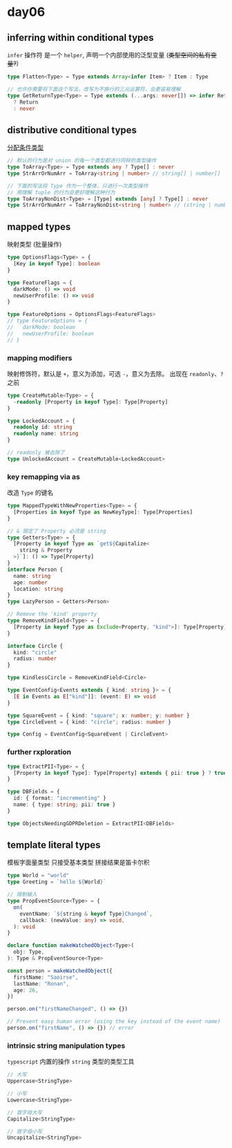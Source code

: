 # day06

## inferring within conditional types

`infer` 操作符
是一个 `helper`, 声明一个内部使用的泛型变量 (~~类型空间的私有变量?~~)

```typescript
type Flatten<Type> = Type extends Array<infer Item> ? Item : Type

// 也许你需要将下面这个写法，改写为不换行的三元运算符，会更容易理解
type GetReturnType<Type> = Type extends (...args: never[]) => infer Return
  ? Return
  : never
```

## distributive conditional types

[分配条件类型](https://www.typescriptlang.org/docs/handbook/2/conditional-types.html#distributive-conditional-types)

```typescript
// 默认的行为是对 union 的每一个类型都进行同样的类型操作
type ToArray<Type> = Type extends any ? Type[] : never
type StrArrOrNumArr = ToArray<string | number> // string[] | number[]

// 下面的写法将 Type 作为一个整体，只进行一次类型操作
// 用理解 tuple 的行为会更好理解这种行为
type ToArrayNonDist<Type> = [Type] extends [any] ? Type[] : never
type StrArrOrNumArr = ToArrayNonDist<string | number> // (string | number)[]
```

## mapped types

映射类型 (批量操作)

```typescript
type OptionsFlags<Type> = {
  [Key in keyof Type]: boolean
}

type FeatureFlags = {
  darkMode: () => void
  newUserProfile: () => void
}

type FeatureOptions = OptionsFlags<FeatureFlags>
// type FeatureOptions = {
//   darkMode: boolean
//   newUserProfile: boolean
// }
```

### mapping modifiers

映射修饰符，默认是 `+`，意义为添加，可选 `-`，意义为去除。
出现在 `readonly`、`?` 之前

```typescript
type CreateMutable<Type> = {
  -readonly [Property in keyof Type]: Type[Property]
}

type LockedAccount = {
  readonly id: string
  readonly name: string
}

// readonly 被去除了
type UnlockedAccount = CreateMutable<LockedAccount>
```

### key remapping via as

改造 `Type` 的键名

```typescript
type MappedTypeWithNewProperties<Type> = {
  [Properties in keyof Type as NewKeyType]: Type[Properties]
}

// & 限定了 Property 必须是 string
type Getters<Type> = {
  [Property in keyof Type as `get${Capitalize<
    string & Property
  >}`]: () => Type[Property]
}
interface Person {
  name: string
  age: number
  location: string
}
type LazyPerson = Getters<Person>

// Remove the 'kind' property
type RemoveKindField<Type> = {
  [Property in keyof Type as Exclude<Property, "kind">]: Type[Property]
}

interface Circle {
  kind: "circle"
  radius: number
}

type KindlessCircle = RemoveKindField<Circle>

type EventConfig<Events extends { kind: string }> = {
  [E in Events as E["kind"]]: (event: E) => void
}

type SquareEvent = { kind: "square"; x: number; y: number }
type CircleEvent = { kind: "circle"; radius: number }

type Config = EventConfig<SquareEvent | CircleEvent>
```

### further rxploration

```typescript
type ExtractPII<Type> = {
  [Property in keyof Type]: Type[Property] extends { pii: true } ? true : false
}

type DBFields = {
  id: { format: "incrementing" }
  name: { type: string; pii: true }
}

type ObjectsNeedingGDPRDeletion = ExtractPII<DBFields>
```

## template literal types

模板字面量类型
只接受基本类型
拼接结果是笛卡尔积

```typescript
type World = "world"
type Greeting = `hello ${World}`

// 限制输入
type PropEventSource<Type> = {
  on(
    eventName: `${string & keyof Type}Changed`,
    callback: (newValue: any) => void,
  ): void
}

declare function makeWatchedObject<Type>(
  obj: Type,
): Type & PropEventSource<Type>

const person = makeWatchedObject({
  firstName: "Saoirse",
  lastName: "Ronan",
  age: 26,
})

person.on("firstNameChanged", () => {})

// Prevent easy human error (using the key instead of the event name)
person.on("firstName", () => {}) // error
```

### intrinsic string manipulation types

`typescript` 内置的操作 `string` 类型的类型工具

```typescript
// 大写
Uppercase<StringType>

// 小写
Lowercase<StringType>

// 首字母大写
Capitalize<StringType>

// 首字母小写
Uncapitalize<StringType>
```
